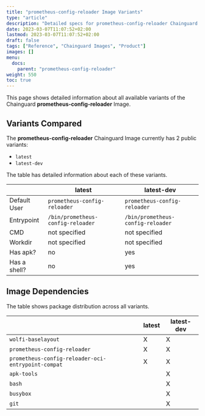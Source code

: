 ```yaml
---
title: "prometheus-config-reloader Image Variants"
type: "article"
description: "Detailed specs for prometheus-config-reloader Chainguard Image Variants"
date: 2023-03-07T11:07:52+02:00
lastmod: 2023-03-07T11:07:52+02:00
draft: false
tags: ["Reference", "Chainguard Images", "Product"]
images: []
menu:
  docs:
    parent: "prometheus-config-reloader"
weight: 550
toc: true
---
```


This page shows detailed information about all available variants of the Chainguard **prometheus-config-reloader** Image.

## Variants Compared
The **prometheus-config-reloader** Chainguard Image currently has 2 public variants: 

- `latest`
- `latest-dev`

The table has detailed information about each of these variants.

|              | latest                            | latest-dev                        |
|--------------|-----------------------------------|-----------------------------------|
| Default User | `prometheus-config-reloader`      | `prometheus-config-reloader`      |
| Entrypoint   | `/bin/prometheus-config-reloader` | `/bin/prometheus-config-reloader` |
| CMD          | not specified                     | not specified                     |
| Workdir      | not specified                     | not specified                     |
| Has apk?     | no                                | yes                               |
| Has a shell? | no                                | yes                               |

## Image Dependencies
The table shows package distribution across all variants.

|                                                    | latest | latest-dev |
|----------------------------------------------------|--------|------------|
| `wolfi-baselayout`                                 | X      | X          |
| `prometheus-config-reloader`                       | X      | X          |
| `prometheus-config-reloader-oci-entrypoint-compat` | X      | X          |
| `apk-tools`                                        |        | X          |
| `bash`                                             |        | X          |
| `busybox`                                          |        | X          |
| `git`                                              |        | X          |

